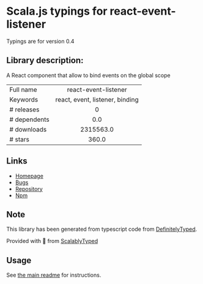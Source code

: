 
# Scala.js typings for react-event-listener

Typings are for version 0.4

## Library description:
A React component that allow to bind events on the global scope

|                    |                 |
| ------------------ | :-------------: |
| Full name          | react-event-listener |
| Keywords           | react, event, listener, binding |
| # releases         | 0 |
| # dependents       | 0.0 |
| # downloads        | 2315563.0 |
| # stars            | 360.0 |

## Links
- [Homepage](https://github.com/oliviertassinari/react-event-listener)
- [Bugs](https://github.com/oliviertassinari/react-event-listener/issues)
- [Repository](https://github.com/oliviertassinari/react-event-listener)
- [Npm](https://www.npmjs.com/package/react-event-listener)
    


## Note
This library has been generated from typescript code from [DefinitelyTyped](https://definitelytyped.org).

Provided with :purple_heart: from [ScalablyTyped](https://github.com/oyvindberg/ScalablyTyped)

## Usage
See [the main readme](../../readme.md) for instructions.


